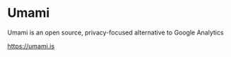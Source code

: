 # Umami

Umami is an open source, privacy-focused alternative to Google Analytics

https://umami.is
